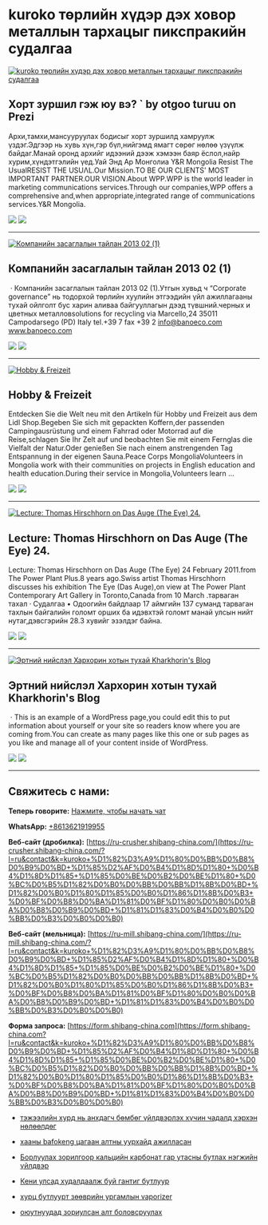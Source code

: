 # kuroko төрлийн хүдэр дэх ховор металлын тархацыг пикспракийн судалгаа

<a href="https://swt.shibang-china.com/?l=ru&img&k=kuroko+%D1%82%D3%A9%D1%80%D0%BB%D0%B8%D0%B9%D0%BD+%D1%85%D2%AF%D0%B4%D1%8D%D1%80+%D0%B4%D1%8D%D1%85+%D1%85%D0%BE%D0%B2%D0%BE%D1%80+%D0%BC%D0%B5%D1%82%D0%B0%D0%BB%D0%BB%D1%8B%D0%BD+%D1%82%D0%B0%D1%80%D1%85%D0%B0%D1%86%D1%8B%D0%B3+%D0%BF%D0%B8%D0%BA%D1%81%D0%BF%D1%80%D0%B0%D0%BA%D0%B8%D0%B9%D0%BD+%D1%81%D1%83%D0%B4%D0%B0%D0%BB%D0%B3%D0%B0%D0%B0" target="_blank">![kuroko төрлийн хүдэр дэх ховор металлын тархацыг пикспракийн судалгаа](http://static.shibang-china.com/all-800x300/742.jpg)</a>

## Хорт зуршил гэж юу вэ? ` by otgoo turuu on Prezi
Архи,тамхи,мансууруулах бодисыг хорт зуршилд хамруулж үздэг.Эдгээр нь хувь хүн,гэр бүл,нийгэмд ямагт сөрөг нөлөө үзүүлж байдаг.Манай оронд архийг идээний дээж хэмээн баяр ёслол,найр хурим,хүндэтгэлийн үед.Уай Энд Ар Монголиа Y&amp;R Mongolia Resist The UsualRESIST THE USUΛL.Our Mission.TΟ BE OUR CLIENTS' MOST IMPORTANT PARTNER.OUR VISION.About WPP.WPP is the world leader in marketing communications services.Through our companies,WPP offers a comprehensive and,when appropriate,integrated range of communications services.Y&amp;R Mongolia.


<a href="https://whatsapp.shibangsoft.com/WhatsApp.php" target="_blank" title="WhatsApp">![](http://static.shibang-china.com/icon/whatsapp.png)</a> <a href="https://swt.shibang-china.com/?l=ru&icon&k=kuroko+%D1%82%D3%A9%D1%80%D0%BB%D0%B8%D0%B9%D0%BD+%D1%85%D2%AF%D0%B4%D1%8D%D1%80+%D0%B4%D1%8D%D1%85+%D1%85%D0%BE%D0%B2%D0%BE%D1%80+%D0%BC%D0%B5%D1%82%D0%B0%D0%BB%D0%BB%D1%8B%D0%BD+%D1%82%D0%B0%D1%80%D1%85%D0%B0%D1%86%D1%8B%D0%B3+%D0%BF%D0%B8%D0%BA%D1%81%D0%BF%D1%80%D0%B0%D0%BA%D0%B8%D0%B9%D0%BD+%D1%81%D1%83%D0%B4%D0%B0%D0%BB%D0%B3%D0%B0%D0%B0" target="_blank">![](http://static.shibang-china.com/icon/chat-ru.png)</a>

---

<a href="https://swt.shibang-china.com/?l=ru&img&k=kuroko+%D1%82%D3%A9%D1%80%D0%BB%D0%B8%D0%B9%D0%BD+%D1%85%D2%AF%D0%B4%D1%8D%D1%80+%D0%B4%D1%8D%D1%85+%D1%85%D0%BE%D0%B2%D0%BE%D1%80+%D0%BC%D0%B5%D1%82%D0%B0%D0%BB%D0%BB%D1%8B%D0%BD+%D1%82%D0%B0%D1%80%D1%85%D0%B0%D1%86%D1%8B%D0%B3+%D0%BF%D0%B8%D0%BA%D1%81%D0%BF%D1%80%D0%B0%D0%BA%D0%B8%D0%B9%D0%BD+%D1%81%D1%83%D0%B4%D0%B0%D0%BB%D0%B3%D0%B0%D0%B0" target="_blank">![Компанийн засаглалын тайлан 2013 02 (1)](http://static.shibang-china.com/all-800x300/949.jpg)</a>

## Компанийн засаглалын тайлан 2013 02 (1)
&nbsp;&#0183;&#32;Компанийн засаглалын тайлан 2013 02 (1).Утгын хувьд ч “Corporate governance” нь тодорхой төрлийн хуулийн этгээдийн үйл ажиллагааны тухай ойлголт бус харин аливаа байгууллагын дээд түвшний.черных и цветных металловsolutions for recycling via Marcello,24 35011 Campodarsego (PD) Italy tel.+39 7 fax +39 2 info@banoeco.com www.banoeco.com


<a href="https://whatsapp.shibangsoft.com/WhatsApp.php" target="_blank" title="WhatsApp">![](http://static.shibang-china.com/icon/whatsapp.png)</a> <a href="https://swt.shibang-china.com/?l=ru&icon&k=kuroko+%D1%82%D3%A9%D1%80%D0%BB%D0%B8%D0%B9%D0%BD+%D1%85%D2%AF%D0%B4%D1%8D%D1%80+%D0%B4%D1%8D%D1%85+%D1%85%D0%BE%D0%B2%D0%BE%D1%80+%D0%BC%D0%B5%D1%82%D0%B0%D0%BB%D0%BB%D1%8B%D0%BD+%D1%82%D0%B0%D1%80%D1%85%D0%B0%D1%86%D1%8B%D0%B3+%D0%BF%D0%B8%D0%BA%D1%81%D0%BF%D1%80%D0%B0%D0%BA%D0%B8%D0%B9%D0%BD+%D1%81%D1%83%D0%B4%D0%B0%D0%BB%D0%B3%D0%B0%D0%B0" target="_blank">![](http://static.shibang-china.com/icon/chat-ru.png)</a>

---

<a href="https://swt.shibang-china.com/?l=ru&img&k=kuroko+%D1%82%D3%A9%D1%80%D0%BB%D0%B8%D0%B9%D0%BD+%D1%85%D2%AF%D0%B4%D1%8D%D1%80+%D0%B4%D1%8D%D1%85+%D1%85%D0%BE%D0%B2%D0%BE%D1%80+%D0%BC%D0%B5%D1%82%D0%B0%D0%BB%D0%BB%D1%8B%D0%BD+%D1%82%D0%B0%D1%80%D1%85%D0%B0%D1%86%D1%8B%D0%B3+%D0%BF%D0%B8%D0%BA%D1%81%D0%BF%D1%80%D0%B0%D0%BA%D0%B8%D0%B9%D0%BD+%D1%81%D1%83%D0%B4%D0%B0%D0%BB%D0%B3%D0%B0%D0%B0" target="_blank">![Hobby &amp; Freizeit](http://static.shibang-china.com/all-800x300/554.jpg)</a>

## Hobby &amp; Freizeit
Entdecken Sie die Welt neu mit den Artikeln f&#252;r Hobby und Freizeit aus dem Lidl Shop.Begeben Sie sich mit gepackten Koffern,der passenden Campingausr&#252;stung und einem Fahrrad oder Motorrad auf die Reise,schlagen Sie Ihr Zelt auf und beobachten Sie mit einem Fernglas die Vielfalt der Natur.Oder genie&#223;en Sie nach einem anstrengenden Tag Entspannung in der eigenen Sauna.Peace Corps MongoliaVolunteers in Mongolia work with their communities on projects in English education and health education.During their service in Mongolia,Volunteers learn …


<a href="https://whatsapp.shibangsoft.com/WhatsApp.php" target="_blank" title="WhatsApp">![](http://static.shibang-china.com/icon/whatsapp.png)</a> <a href="https://swt.shibang-china.com/?l=ru&icon&k=kuroko+%D1%82%D3%A9%D1%80%D0%BB%D0%B8%D0%B9%D0%BD+%D1%85%D2%AF%D0%B4%D1%8D%D1%80+%D0%B4%D1%8D%D1%85+%D1%85%D0%BE%D0%B2%D0%BE%D1%80+%D0%BC%D0%B5%D1%82%D0%B0%D0%BB%D0%BB%D1%8B%D0%BD+%D1%82%D0%B0%D1%80%D1%85%D0%B0%D1%86%D1%8B%D0%B3+%D0%BF%D0%B8%D0%BA%D1%81%D0%BF%D1%80%D0%B0%D0%BA%D0%B8%D0%B9%D0%BD+%D1%81%D1%83%D0%B4%D0%B0%D0%BB%D0%B3%D0%B0%D0%B0" target="_blank">![](http://static.shibang-china.com/icon/chat-ru.png)</a>

---

<a href="https://swt.shibang-china.com/?l=ru&img&k=kuroko+%D1%82%D3%A9%D1%80%D0%BB%D0%B8%D0%B9%D0%BD+%D1%85%D2%AF%D0%B4%D1%8D%D1%80+%D0%B4%D1%8D%D1%85+%D1%85%D0%BE%D0%B2%D0%BE%D1%80+%D0%BC%D0%B5%D1%82%D0%B0%D0%BB%D0%BB%D1%8B%D0%BD+%D1%82%D0%B0%D1%80%D1%85%D0%B0%D1%86%D1%8B%D0%B3+%D0%BF%D0%B8%D0%BA%D1%81%D0%BF%D1%80%D0%B0%D0%BA%D0%B8%D0%B9%D0%BD+%D1%81%D1%83%D0%B4%D0%B0%D0%BB%D0%B3%D0%B0%D0%B0" target="_blank">![Lecture: Thomas Hirschhorn on Das Auge (The Eye) 24.](http://static.shibang-china.com/all-800x300/524.jpg)</a>

## Lecture: Thomas Hirschhorn on Das Auge (The Eye) 24.
Lecture: Thomas Hirschhorn on Das Auge (The Eye) 24 February 2011.from The Power Plant Plus.8 years ago.Swiss artist Thomas Hirschhorn discusses his exhibition The Eye (Das Auge),on view at The Power Plant Contemporary Art Gallery in Toronto,Canada from 10 March .тарваган тахал&nbsp;&#0183;&#32;Судалгаа • Одоогийн байдлаар 17 аймгийн 137 суманд тарваган тахлын байгалийн голомт орших ба идэвхтэй голомт манай улсын нийт нутаг,дэвсгэрийн 28.3 хувийг эзэлдэг байна.


<a href="https://whatsapp.shibangsoft.com/WhatsApp.php" target="_blank" title="WhatsApp">![](http://static.shibang-china.com/icon/whatsapp.png)</a> <a href="https://swt.shibang-china.com/?l=ru&icon&k=kuroko+%D1%82%D3%A9%D1%80%D0%BB%D0%B8%D0%B9%D0%BD+%D1%85%D2%AF%D0%B4%D1%8D%D1%80+%D0%B4%D1%8D%D1%85+%D1%85%D0%BE%D0%B2%D0%BE%D1%80+%D0%BC%D0%B5%D1%82%D0%B0%D0%BB%D0%BB%D1%8B%D0%BD+%D1%82%D0%B0%D1%80%D1%85%D0%B0%D1%86%D1%8B%D0%B3+%D0%BF%D0%B8%D0%BA%D1%81%D0%BF%D1%80%D0%B0%D0%BA%D0%B8%D0%B9%D0%BD+%D1%81%D1%83%D0%B4%D0%B0%D0%BB%D0%B3%D0%B0%D0%B0" target="_blank">![](http://static.shibang-china.com/icon/chat-ru.png)</a>

---

<a href="https://swt.shibang-china.com/?l=ru&img&k=kuroko+%D1%82%D3%A9%D1%80%D0%BB%D0%B8%D0%B9%D0%BD+%D1%85%D2%AF%D0%B4%D1%8D%D1%80+%D0%B4%D1%8D%D1%85+%D1%85%D0%BE%D0%B2%D0%BE%D1%80+%D0%BC%D0%B5%D1%82%D0%B0%D0%BB%D0%BB%D1%8B%D0%BD+%D1%82%D0%B0%D1%80%D1%85%D0%B0%D1%86%D1%8B%D0%B3+%D0%BF%D0%B8%D0%BA%D1%81%D0%BF%D1%80%D0%B0%D0%BA%D0%B8%D0%B9%D0%BD+%D1%81%D1%83%D0%B4%D0%B0%D0%BB%D0%B3%D0%B0%D0%B0" target="_blank">![Эртний нийслэл Хархорин хотын тухай Kharkhorin's Blog](http://static.shibang-china.com/all-800x300/1280.jpg)</a>

## Эртний нийслэл Хархорин хотын тухай Kharkhorin's Blog
&nbsp;&#0183;&#32;This is an example of a WordPress page,you could edit this to put information about yourself or your site so readers know where you are coming from.You can create as many pages like this one or sub pages as you like and manage all of your content inside of WordPress.

<a href="https://whatsapp.shibangsoft.com/WhatsApp.php" target="_blank" title="WhatsApp">![](http://static.shibang-china.com/icon/whatsapp.png)</a> <a href="https://swt.shibang-china.com/?l=ru&icon&k=kuroko+%D1%82%D3%A9%D1%80%D0%BB%D0%B8%D0%B9%D0%BD+%D1%85%D2%AF%D0%B4%D1%8D%D1%80+%D0%B4%D1%8D%D1%85+%D1%85%D0%BE%D0%B2%D0%BE%D1%80+%D0%BC%D0%B5%D1%82%D0%B0%D0%BB%D0%BB%D1%8B%D0%BD+%D1%82%D0%B0%D1%80%D1%85%D0%B0%D1%86%D1%8B%D0%B3+%D0%BF%D0%B8%D0%BA%D1%81%D0%BF%D1%80%D0%B0%D0%BA%D0%B8%D0%B9%D0%BD+%D1%81%D1%83%D0%B4%D0%B0%D0%BB%D0%B3%D0%B0%D0%B0" target="_blank">![](http://static.shibang-china.com/icon/chat-ru.png)</a>

---
## Свяжитесь с нами:

**Теперь говорите:** [Нажмите, чтобы начать чат](https://swt.shibang-china.com?l=ru&contact&k=kuroko+%D1%82%D3%A9%D1%80%D0%BB%D0%B8%D0%B9%D0%BD+%D1%85%D2%AF%D0%B4%D1%8D%D1%80+%D0%B4%D1%8D%D1%85+%D1%85%D0%BE%D0%B2%D0%BE%D1%80+%D0%BC%D0%B5%D1%82%D0%B0%D0%BB%D0%BB%D1%8B%D0%BD+%D1%82%D0%B0%D1%80%D1%85%D0%B0%D1%86%D1%8B%D0%B3+%D0%BF%D0%B8%D0%BA%D1%81%D0%BF%D1%80%D0%B0%D0%BA%D0%B8%D0%B9%D0%BD+%D1%81%D1%83%D0%B4%D0%B0%D0%BB%D0%B3%D0%B0%D0%B0)

**WhatsApp:**  [+8613621919955](https://whatsapp.shibangsoft.com/WhatsApp.php)

**Веб-сайт (дробилка):** [https://ru-crusher.shibang-china.com/](https://ru-crusher.shibang-china.com/?l=ru&contact&k=kuroko+%D1%82%D3%A9%D1%80%D0%BB%D0%B8%D0%B9%D0%BD+%D1%85%D2%AF%D0%B4%D1%8D%D1%80+%D0%B4%D1%8D%D1%85+%D1%85%D0%BE%D0%B2%D0%BE%D1%80+%D0%BC%D0%B5%D1%82%D0%B0%D0%BB%D0%BB%D1%8B%D0%BD+%D1%82%D0%B0%D1%80%D1%85%D0%B0%D1%86%D1%8B%D0%B3+%D0%BF%D0%B8%D0%BA%D1%81%D0%BF%D1%80%D0%B0%D0%BA%D0%B8%D0%B9%D0%BD+%D1%81%D1%83%D0%B4%D0%B0%D0%BB%D0%B3%D0%B0%D0%B0)

**Веб-сайт (мельница):** [https://ru-mill.shibang-china.com/](https://ru-mill.shibang-china.com/?l=ru&contact&k=kuroko+%D1%82%D3%A9%D1%80%D0%BB%D0%B8%D0%B9%D0%BD+%D1%85%D2%AF%D0%B4%D1%8D%D1%80+%D0%B4%D1%8D%D1%85+%D1%85%D0%BE%D0%B2%D0%BE%D1%80+%D0%BC%D0%B5%D1%82%D0%B0%D0%BB%D0%BB%D1%8B%D0%BD+%D1%82%D0%B0%D1%80%D1%85%D0%B0%D1%86%D1%8B%D0%B3+%D0%BF%D0%B8%D0%BA%D1%81%D0%BF%D1%80%D0%B0%D0%BA%D0%B8%D0%B9%D0%BD+%D1%81%D1%83%D0%B4%D0%B0%D0%BB%D0%B3%D0%B0%D0%B0)

**Форма запроса:** [https://form.shibang-china.com](https://form.shibang-china.com?l=ru&contact&k=kuroko+%D1%82%D3%A9%D1%80%D0%BB%D0%B8%D0%B9%D0%BD+%D1%85%D2%AF%D0%B4%D1%8D%D1%80+%D0%B4%D1%8D%D1%85+%D1%85%D0%BE%D0%B2%D0%BE%D1%80+%D0%BC%D0%B5%D1%82%D0%B0%D0%BB%D0%BB%D1%8B%D0%BD+%D1%82%D0%B0%D1%80%D1%85%D0%B0%D1%86%D1%8B%D0%B3+%D0%BF%D0%B8%D0%BA%D1%81%D0%BF%D1%80%D0%B0%D0%BA%D0%B8%D0%B9%D0%BD+%D1%81%D1%83%D0%B4%D0%B0%D0%BB%D0%B3%D0%B0%D0%B0)

* [тэжээлийн хурд нь анхдагч бөмбөг үйлдвэрлэх хүчин чадалд хэрхэн нөлөөлдөг](../128/%D1%82%D1%8D%D0%B6%D1%8D%D1%8D%D0%BB%D0%B8%D0%B9%D0%BD%20%D1%85%D1%83%D1%80%D0%B4%20%D0%BD%D1%8C%20%D0%B0%D0%BD%D1%85%D0%B4%D0%B0%D0%B3%D1%87%20%D0%B1%D3%A9%D0%BC%D0%B1%D3%A9%D0%B3%20%D2%AF%D0%B9%D0%BB%D0%B4%D0%B2%D1%8D%D1%80%D0%BB%D1%8D%D1%85%20%D1%85%D2%AF%D1%87%D0%B8%D0%BD%20%D1%87%D0%B0%D0%B4%D0%B0%D0%BB%D0%B4%20%D1%85%D1%8D%D1%80%D1%85%D1%8D%D0%BD%20%D0%BD%D3%A9%D0%BB%D3%A9%D3%A9%D0%BB%D0%B4%D3%A9%D0%B3.md)

* [хааны bafokeng цагаан алтны уурхайд ажилласан](../128/%D1%85%D0%B0%D0%B0%D0%BD%D1%8B%20bafokeng%20%D1%86%D0%B0%D0%B3%D0%B0%D0%B0%D0%BD%20%D0%B0%D0%BB%D1%82%D0%BD%D1%8B%20%D1%83%D1%83%D1%80%D1%85%D0%B0%D0%B9%D0%B4%20%D0%B0%D0%B6%D0%B8%D0%BB%D0%BB%D0%B0%D1%81%D0%B0%D0%BD.md)

* [Борлуулах зорилгоор кальцийн карбонат гар утасны бутлах нэгжийн үйлдвэр](../126/%D0%91%D0%BE%D1%80%D0%BB%D1%83%D1%83%D0%BB%D0%B0%D1%85%20%D0%B7%D0%BE%D1%80%D0%B8%D0%BB%D0%B3%D0%BE%D0%BE%D1%80%20%D0%BA%D0%B0%D0%BB%D1%8C%D1%86%D0%B8%D0%B9%D0%BD%20%D0%BA%D0%B0%D1%80%D0%B1%D0%BE%D0%BD%D0%B0%D1%82%20%D0%B3%D0%B0%D1%80%20%D1%83%D1%82%D0%B0%D1%81%D0%BD%D1%8B%20%D0%B1%D1%83%D1%82%D0%BB%D0%B0%D1%85%20%D0%BD%D1%8D%D0%B3%D0%B6%D0%B8%D0%B9%D0%BD%20%D2%AF%D0%B9%D0%BB%D0%B4%D0%B2%D1%8D%D1%80.md)

* [Кени улсад худалдаалж буй гантиг бутлуур](../128/%D0%9A%D0%B5%D0%BD%D0%B8%20%D1%83%D0%BB%D1%81%D0%B0%D0%B4%20%D1%85%D1%83%D0%B4%D0%B0%D0%BB%D0%B4%D0%B0%D0%B0%D0%BB%D0%B6%20%D0%B1%D1%83%D0%B9%20%D0%B3%D0%B0%D0%BD%D1%82%D0%B8%D0%B3%20%D0%B1%D1%83%D1%82%D0%BB%D1%83%D1%83%D1%80.md)

* [хурц бутлуурт зөөврийн ургамлын vaporizer](../127/%D1%85%D1%83%D1%80%D1%86%20%D0%B1%D1%83%D1%82%D0%BB%D1%83%D1%83%D1%80%D1%82%20%D0%B7%D3%A9%D3%A9%D0%B2%D1%80%D0%B8%D0%B9%D0%BD%20%D1%83%D1%80%D0%B3%D0%B0%D0%BC%D0%BB%D1%8B%D0%BD%20vaporizer.md)

* [оюутнуудад зориулсан алт боловсруулах](../128/%D0%BE%D1%8E%D1%83%D1%82%D0%BD%D1%83%D1%83%D0%B4%D0%B0%D0%B4%20%D0%B7%D0%BE%D1%80%D0%B8%D1%83%D0%BB%D1%81%D0%B0%D0%BD%20%D0%B0%D0%BB%D1%82%20%D0%B1%D0%BE%D0%BB%D0%BE%D0%B2%D1%81%D1%80%D1%83%D1%83%D0%BB%D0%B0%D1%85.md)